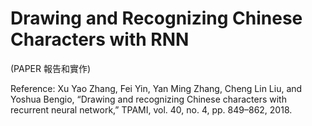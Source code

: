 # Drawing and Recognizing Chinese Characters with RNN
  (PAPER 報告和實作)

Reference:
Xu Yao Zhang, Fei Yin, Yan Ming Zhang, Cheng Lin Liu, and Yoshua Bengio, “Drawing and recognizing Chinese characters with recurrent neural network,” TPAMI, vol. 40, no. 4, pp. 849–862, 2018.
